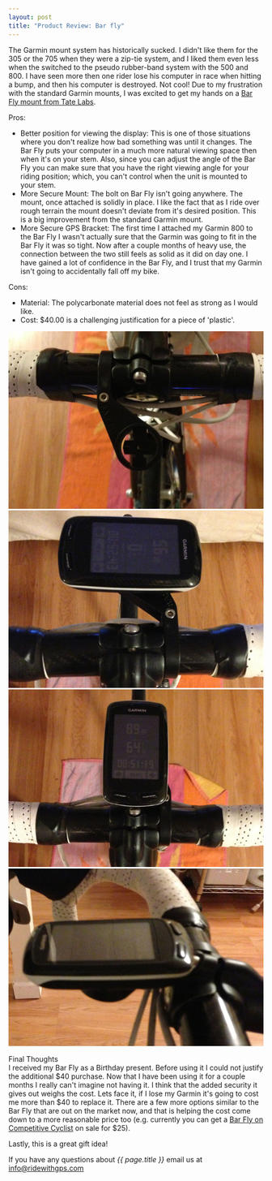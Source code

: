 ```yaml
---
layout: post
title: "Product Review: Bar fly"
---
```

The Garmin mount system has historically sucked. I didn't like them for the 305 or the 705 when they were a zip-tie system, and I liked them even less when the switched to the pseudo rubber-band system with the 500 and 800. I have seen more then one rider lose his computer in race when hitting a bump, and then his computer is destroyed. Not cool! Due to my frustration with the standard Garmin mounts, I was excited to get my hands on a <a href="http://www.tatelabs.com/">Bar Fly mount from Tate Labs</a>. 

Pros:

- Better position for viewing the display: This is one of those situations where you don't realize how bad something was until it changes. The Bar Fly puts your computer in a much more natural viewing space then when it's on your stem. Also, since you can adjust the angle of the Bar Fly you can make sure that you have the right viewing angle for your riding position; which, you can't control when the unit is mounted to your stem.
- More Secure Mount: The bolt on Bar Fly isn't going anywhere. The mount, once attached is solidly in place. I like the fact that as I ride over rough terrain the mount doesn't deviate from it's desired position. This is a big improvement from the standard Garmin mount.
- More Secure GPS Bracket: The first time I attached my Garmin 800 to the Bar Fly I wasn't actually sure that the Garmin was going to fit in the Bar Fly it was so tight. Now after a couple months of heavy use, the connection between the two still feels as solid as it did on day one. I have gained a lot of confidence in the Bar Fly, and I trust that my Garmin isn't going to accidentally fall off my bike. 

Cons:

- Material: The polycarbonate material does not feel as strong as I would like.
- Cost: $40.00 is a challenging justification for a piece of 'plastic'. 

<img class="postimage" style="float:center" src="/images/post_images/barfly_5.jpg">

<img class="postimage" style="float:center" src="/images/post_images/barfly_3.jpg">

<img class="postimage" style="float:center" src="/images/post_images/barfly_1.jpg">

<img class="postimage" style="float:center" src="/images/post_images/barfly_2.jpg">


Final Thoughts
<br>
I received my Bar Fly as a Birthday present. Before using it I could not justify the additional $40 purchase. Now that I have been using it for a couple months I really can't imagine not having it. I think that the added security it gives out weighs the cost. Lets face it, if I lose my Garmin it's going to cost me more than $40 to replace it. There are a few more options similar to the Bar Fly that are out on the market now, and that is helping the cost come down to a more reasonable price too (e.g. currently you can get a <a href="http://www.competitivecyclist.com/za/CCY?PAGE=BUY_PRODUCT_STANDARD&PRODUCT.ID=11582&MODE=">Bar Fly on Competitive Cyclist</a> on sale for $25). 

Lastly, this is a great gift idea!

If you have any questions about *{{ page.title }}* email us at <a href="mailto:info@ridewithgps.com">info@ridewithgps.com</a>
